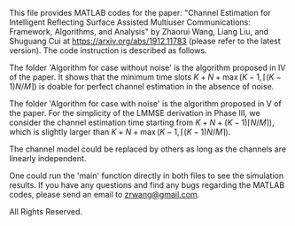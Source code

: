 This file provides MATLAB codes for the paper: "Channel Estimation for Intelligent Reflecting Surface Assisted Multiuser 
Communications: Framework,  Algorithms, and Analysis" by Zhaorui Wang, Liang Liu, and Shuguang Cui at 
https://arxiv.org/abs/1912.11783 (please refer to the latest version). The code instruction is described as follows.

The folder 'Algorithm for case without noise' is the algorithm proposed in IV of the paper. It shows that the minimum 
time slots $K+N+\max(K-1,\lceil (K-1)N/M \rceil)$ is doable for perfect channel estimation in the absence of noise. 

The folder  'Algorithm for  case with noise' is the algorithm proposed in V of the paper. For the simplicity of the LMMSE 
derivation in Phase III, we consider the channel estimation time starting from $K+N+(K-1)\lceil N/M \rceil)$, which is 
slightly larger than $K+N+\max(K-1,\lceil (K-1)N/M \rceil)$.

The channel model could be replaced by others as long as the channels are linearly independent.

One could run the 'main' function directly in both files to see the simulation results. If you have any questions and
find any bugs regarding the MATLAB codes, please send an email to zrwang@gmail.com. 

All Rights Reserved. 
